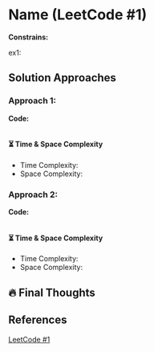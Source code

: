 # Name (LeetCode #1)


**Constrains:**
>
>

ex1:  


## Solution Approaches
### Approach 1:
**Code:**
```python


```

#### ⏳ Time & Space Complexity
- Time Complexity:
- Space Complexity:

### Approach 2:
**Code:**
```python


```

#### ⏳ Time & Space Complexity
- Time Complexity:
- Space Complexity:

## 🔥 Final Thoughts

## References
[LeetCode #1]()